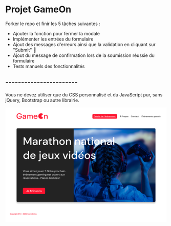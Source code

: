 # Projet GameOn
Forker le repo et finir les 5 tâches suivantes : 

* Ajouter la fonction pour fermer la modale
* Implémenter les entrées du formulaire
* Ajout des messages d'erreurs ainsi que la validation en cliquant sur "Submit" :incoming_envelope:
* Ajout du message de confirmation lors de la soumission réussie du formulaire
* Tests manuels des fonctionnalités

## ----------------------- ##

Vous ne devez utiliser que du CSS personnalisé et du JavaScript pur, sans jQuery, Bootstrap ou autre librairie.


![alt text](https://github.com/Odul68/GameOn-website-FR/blob/master/16395717662959_HomePage.png)
